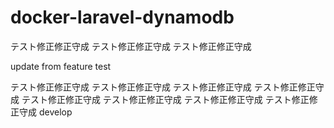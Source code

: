 # docker-laravel-dynamodb

テスト修正修正守成
テスト修正修正守成
テスト修正修正守成

update from feature test

テスト修正修正守成
テスト修正修正守成
テスト修正修正守成
テスト修正修正守成
テスト修正修正守成
テスト修正修正守成
テスト修正修正守成
テスト修正修正守成
develop

